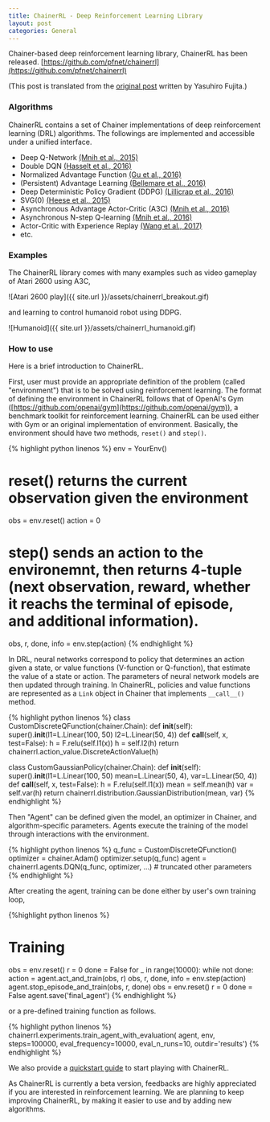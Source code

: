 ```yaml
---
title: ChainerRL - Deep Reinforcement Learning Library
layout: post
categories: General
---
```


Chainer-based deep reinforcement learning library, ChainerRL has been released.
[https://github.com/pfnet/chainerrl](https://github.com/pfnet/chainerrl)

(This post is translated from the [original post](https://research.preferred.jp/2017/02/chainerrl/) written by Yasuhiro Fujita.)

### Algorithms

ChainerRL contains a set of Chainer implementations of deep reinforcement learning (DRL) algorithms. The followings are implemented and accessible under a unified interface.

* Deep Q-Network [(Mnih et al., 2015)](http://www.nature.com/nature/journal/v518/n7540/full/nature14236.html)
* Double DQN [(Hasselt et al., 2016)](https://arxiv.org/abs/1509.06461)
* Normalized Advantage Function [(Gu et al., 2016)](https://arxiv.org/abs/1603.00748)
* (Persistent) Advantage Learning [(Bellemare et al., 2016)](http://arxiv.org/abs/1512.04860)
* Deep Deterministic Policy Gradient (DDPG) [(Lillicrap et al., 2016)](http://arxiv.org/abs/1509.02971)
* SVG(0) [(Heese et al., 2015)](https://arxiv.org/abs/1510.09142)
* Asynchronous Advantage Actor-Critic (A3C) [(Mnih et al., 2016)](http://arxiv.org/abs/1602.01783)
* Asynchronous N-step Q-learning [(Mnih et al., 2016)](http://arxiv.org/abs/1602.01783)
* Actor-Critic with Experience Replay [(Wang et al., 2017)](http://arxiv.org/abs/1611.01224)
* etc.

### Examples

The ChainerRL library comes with many examples such as video gameplay of Atari 2600 using A3C,

![Atari 2600 play]({{ site.url }}/assets/chainerrl_breakout.gif)

and learning to control humanoid robot using DDPG.

![Humanoid]({{ site.url }}/assets/chainerrl_humanoid.gif)

### How to use

Here is a brief introduction to ChainerRL.

First, user must provide an appropriate definition of the problem (called "environment") that is to be solved using reinforcement learning. The format of defining the environment in ChainerRL follows that of OpenAI's Gym ([https://github.com/openai/gym](https://github.com/openai/gym)), a benchmark toolkit for reinforcement learning. ChainerRL can be used either with Gym or an original implementation of environment. Basically, the environment should have two methods, `reset()` and `step()`.

{% highlight python linenos %}
env = YourEnv()
# reset() returns the current observation given the environment
obs = env.reset()
action = 0
# step() sends an action to the environemnt, then returns 4-tuple (next observation, reward, whether it reachs the terminal of episode, and additional information).
obs, r, done, info = env.step(action)
{% endhighlight %}

In DRL, neural networks correspond to policy that determines an action given a state, or value functions (V-function or Q-function), that estimate the value of a state or action. The parameters of neural network models are then updated through training. In ChainerRL, policies and value functions are represented as a `Link` object in Chainer that implements `__call__()` method.

{% highlight python linenos %}
class CustomDiscreteQFunction(chainer.Chain):
    def __init__(self):
        super().__init__(l1=L.Linear(100, 50)
                         l2=L.Linear(50, 4))
    def __call__(self, x, test=False):
        h = F.relu(self.l1(x))
        h = self.l2(h)
        return chainerrl.action_value.DiscreteActionValue(h)
 
class CustomGaussianPolicy(chainer.Chain):
    def __init__(self):
        super().__init__(l1=L.Linear(100, 50)
                         mean=L.Linear(50, 4),
                         var=L.Linear(50, 4))
    def __call__(self, x, test=False):
        h = F.relu(self.l1(x))
        mean = self.mean(h)
        var = self.var(h)
        return chainerrl.distribution.GaussianDistribution(mean, var)
{% endhighlight %}

Then "Agent" can be defined given the model, an optimizer in Chainer, and algorithm-specific parameters. Agents execute the training of the model through interactions with the environment.

{% highlight python linenos %}
q_func = CustomDiscreteQFunction()
optimizer = chainer.Adam()
optimizer.setup(q_func)
agent = chainerrl.agents.DQN(q_func, optimizer, ...)  # truncated other parameters
{% endhighlight %}

After creating the agent, training can be done either by user's own training loop,

{%highlight python linenos %}
# Training
obs = env.reset()
r = 0
done = False
for _ in range(10000):
    while not done:
        action = agent.act_and_train(obs, r)
        obs, r, done, info = env.step(action)
    agent.stop_episode_and_train(obs, r, done)
    obs = env.reset()
    r = 0
    done = False
agent.save('final_agent')
{% endhighlight %}

or a pre-defined training function as follows.

{% highlight python linenos %}
chainerrl.experiments.train_agent_with_evaluation(
    agent, env, steps=100000, eval_frequency=10000, eval_n_runs=10,
    outdir='results')
{% endhighlight %}

We also provide a [quickstart guide](https://github.com/pfnet/chainerrl/blob/master/examples/quickstart/quickstart.ipynb) to start playing with ChainerRL.


As ChainerRL is currently a beta version, feedbacks are highly appreciated if you are interested in reinforcement learning. We are planning to keep improving ChainerRL, by making it easier to use and by adding new algorithms.